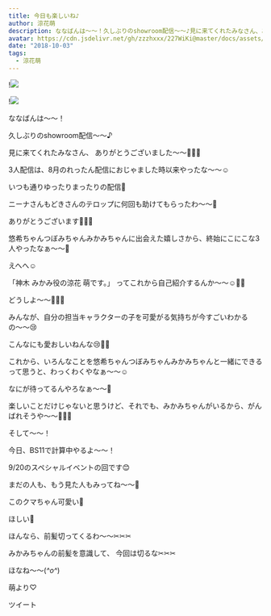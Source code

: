 ```yaml
---
title: 今日も楽しいね♪
author: 涼花萌
description: ななばんは～～！久しぶりのshowroom配信〜〜♪見に来てくれたみなさん、ありがとうございました〜〜💓💓💓3人配信は、8月のれったん配信におじゃました時以来やっ...
avatar: https://cdn.jsdelivr.net/gh/zzzhxxx/227WiKi@master/docs/assets/photo/avatar/moe.jpg
date: "2018-10-03"
tags:
  - 涼花萌
---
```


!![](https://cdn.jsdelivr.net/gh/zzzhxxx/227WiKi-image@master/blog-image/moe-2018-10-03_1.jpg)

!![](https://cdn.jsdelivr.net/gh/zzzhxxx/227WiKi-image@master/blog-image/moe-2018-10-03_2.jpg)







ななばんは～～！





久しぶりのshowroom配信〜〜♪




見に来てくれたみなさん、
ありがとうございました〜〜💓💓💓






3人配信は、8月のれったん配信におじゃました時以来やったな〜〜☺️







いつも通りゆったりまったりの配信🙈





ニーナさんもどきさんのテロップに何回も助けてもらったわ〜〜🙈



ありがとうございます💓💓💓








悠希ちゃんつぼみちゃんみかみちゃんに出会えた嬉しさから、終始にこにこな3人やったなぁ〜〜🙈




えへへ☺️








「神木 みかみ役の涼花 萌です。」
ってこれから自己紹介するんか〜〜☺️💓💓





どうしよ〜〜💓💓💓







みんなが、自分の担当キャラクターの子を可愛がる気持ちが今すごいわかるの〜〜😢



こんなにも愛おしいねんな😢💓💓






これから、いろんなことを悠希ちゃんつぼみちゃんみかみちゃんと一緒にできるって思うと、わっくわくやなぁ〜〜☺️




なにが待ってるんやろなぁ〜〜💓





楽しいことだけじゃないと思うけど、それでも、みかみちゃんがいるから、がんばれそうや〜〜💓💓💓












そして〜〜！



今日、BS11で計算中やるよ〜〜！




9/20のスペシャルイベントの回です😊



まだの人も、もう見た人もみってね〜〜💓











このクマちゃん可愛い🐻

ほしい🐻












ほんなら、前髪切ってくるわ〜〜✂︎✂︎✂︎



みかみちゃんの前髪を意識して、
今回は切るな✂︎✂︎✂︎






ほなね〜〜(*^o^*)


萌より♡


ツイート



